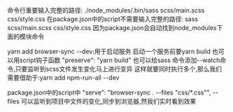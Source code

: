 命令行重要输入完整的路径:  ./node_modules/.bin/sass scss/main.scss css/style.css
在package.json中的script不需要输入完整的路径:  sass scss/main.scss css/style.css
因为package.json会自动找到node_modules下面的模块命令

yarn add browser-sync --dev:用于启动服务
启动一个服务前要yarn build 
也可以用script钩子函数
"preserve": "yarn build"
也可以给sass 命令添加--watch命令,只要监听到scss文件发生变化马上进行变异
这样就要同时执行多个,那么我们需要借助于:yarn add npm-run-all --dev

package.json中的script中
"serve": "browser-sync . --files \"css/*.css\"", --files 可以监听到项目中文件的变化,同步到浏览器,然我们实时看到效果
